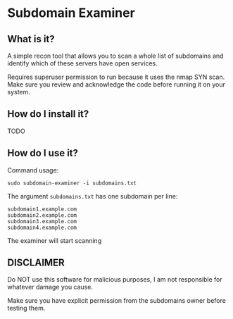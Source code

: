 # Subdomain Examiner

## What is it?

A simple recon tool that allows you to scan a whole list of subdomains and identify which of these servers have open services.

Requires superuser permission to run because it uses the nmap SYN scan. Make sure you review and acknowledge the code before running it on your system.

## How do I install it?

TODO

## How do I use it?

Command usage:
```
sudo subdomain-examiner -i subdomains.txt
```

The argument `subdomains.txt` has one subdomain per line:
```
subdomain1.example.com
subdomain2.example.com
subdomain3.example.com
subdomain4.example.com
```

The examiner will start scanning

## DISCLAIMER

Do NOT use this software for malicious purposes, I am not responsible for whatever damage you cause.

Make sure you have explicit permission from the subdomains owner before testing them.

